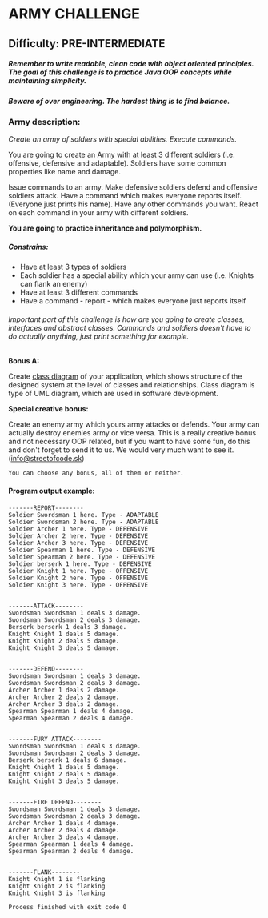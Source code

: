 # ARMY CHALLENGE
## Difficulty: PRE-INTERMEDIATE
##### Remember to write readable, clean code with object oriented principles. The goal of this challenge is to practice Java OOP concepts while maintaining simplicity.
##### Beware of over engineering. The hardest thing is to find balance.

### Army description:
_Create an army of soldiers with special abilities. Execute commands._

You are going to create an Army with at least 3 different soldiers (i.e. offensive, defensive and adaptable).
Soldiers have some common properties like name and damage. 

Issue commands to an army. Make defensive soldiers defend and offensive soldiers attack. 
Have a command which makes everyone reports itself. (Everyone just prints his name). Have any other commands you want.
React on each command in your army with different soldiers.

**You are going to practice inheritance and polymorphism.**

##### Constrains:
- Have at least 3 types of soldiers
- Each soldier has a special ability which your army can use (i.e. Knights can flank an enemy) 
- Have at least 3 different commands
- Have a command - report - which makes everyone just reports itself

###### Important part of this challenge is how are you going to create classes, interfaces and abstract classes. Commands and soldiers doesn't have to do actually anything, just print something for example.

**Bonus A:**

Create [class diagram](https://www.uml-diagrams.org/class-diagrams-overview.html) of your application, which shows structure of the designed system at the level of classes and relationships. Class diagram is type of UML diagram, which are used in software development.

**Special creative bonus:**

Create an enemy army which yours army attacks or defends. Your army can actually destroy enemies army or vice versa. This is a really creative bonus and not necessary OOP related, but if you want to have some fun, do this and don't forget to send it to us. We would very much want to see it. (info@streetofcode.sk) 


`You can choose any bonus, all of them or neither.`


#### Program output example:
````
-------REPORT--------
Soldier Swordsman 1 here. Type - ADAPTABLE
Soldier Swordsman 2 here. Type - ADAPTABLE
Soldier Archer 1 here. Type - DEFENSIVE
Soldier Archer 2 here. Type - DEFENSIVE
Soldier Archer 3 here. Type - DEFENSIVE
Soldier Spearman 1 here. Type - DEFENSIVE
Soldier Spearman 2 here. Type - DEFENSIVE
Soldier berserk 1 here. Type - DEFENSIVE
Soldier Knight 1 here. Type - OFFENSIVE
Soldier Knight 2 here. Type - OFFENSIVE
Soldier Knight 3 here. Type - OFFENSIVE


-------ATTACK--------
Swordsman Swordsman 1 deals 3 damage.
Swordsman Swordsman 2 deals 3 damage.
Berserk berserk 1 deals 3 damage.
Knight Knight 1 deals 5 damage.
Knight Knight 2 deals 5 damage.
Knight Knight 3 deals 5 damage.


-------DEFEND--------
Swordsman Swordsman 1 deals 3 damage.
Swordsman Swordsman 2 deals 3 damage.
Archer Archer 1 deals 2 damage.
Archer Archer 2 deals 2 damage.
Archer Archer 3 deals 2 damage.
Spearman Spearman 1 deals 4 damage.
Spearman Spearman 2 deals 4 damage.


-------FURY ATTACK--------
Swordsman Swordsman 1 deals 3 damage.
Swordsman Swordsman 2 deals 3 damage.
Berserk berserk 1 deals 6 damage.
Knight Knight 1 deals 5 damage.
Knight Knight 2 deals 5 damage.
Knight Knight 3 deals 5 damage.


-------FIRE DEFEND--------
Swordsman Swordsman 1 deals 3 damage.
Swordsman Swordsman 2 deals 3 damage.
Archer Archer 1 deals 4 damage.
Archer Archer 2 deals 4 damage.
Archer Archer 3 deals 4 damage.
Spearman Spearman 1 deals 4 damage.
Spearman Spearman 2 deals 4 damage.


-------FLANK--------
Knight Knight 1 is flanking
Knight Knight 2 is flanking
Knight Knight 3 is flanking

Process finished with exit code 0


````


